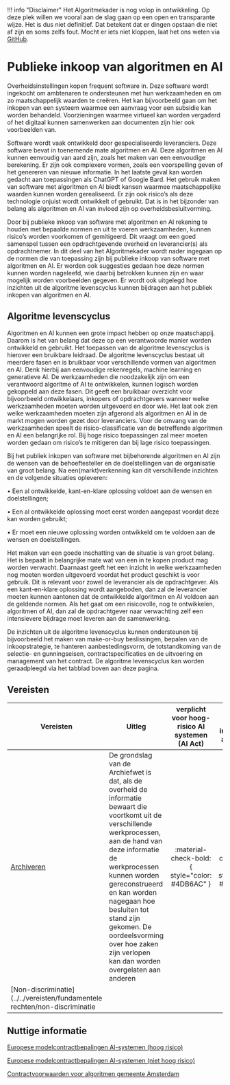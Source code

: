 !!! info "Disclaimer"
Het Algoritmekader is nog volop in ontwikkeling. Op deze plek willen we vooral aan de slag gaan op een open en transparante wijze. Het is dus niet definitief. Dat betekent dat er dingen opstaan die niet af zijn en soms zelfs fout. Mocht er iets niet kloppen, laat het ons weten via [GitHub](https://github.com/MinBZK/Algoritmekader).

# Publieke inkoop van algoritmen en AI
Overheidsinstellingen kopen frequent software in. Deze software wordt ingekocht om ambtenaren te ondersteunen met hun werkzaamheden en om zo maatschappelijk waarden te creëren. Het kan bijvoorbeeld gaan om het inkopen van een systeem waarmee een aanvraag voor een subsidie kan worden behandeld. Voorzieningen waarmee virtueel kan worden vergaderd of het digitaal kunnen samenwerken aan documenten zijn hier ook voorbeelden van.  

Software wordt vaak ontwikkeld door gespecialiseerde leveranciers. Deze software bevat in toenemende mate algoritmen en AI. Deze algoritmen en AI kunnen eenvoudig van aard zijn, zoals het maken van een eenvoudige berekening. Er zijn ook complexere vormen, zoals een voorspelling geven of het genereren van nieuwe informatie. In het laatste geval kan worden gedacht aan toepassingen als ChatGPT of Google Bard. Het gebruik maken van software met algoritmen en AI biedt kansen waarmee maatschappelijke waarden kunnen worden gerealiseerd. Er zijn ook risico’s als deze technologie onjuist wordt ontwikkelt of gebruikt. Dat is in het bijzonder van belang als algoritmen en AI van invloed zijn op overheidsbesluitvorming. 

Door bij publieke inkoop van software met algoritmen en AI rekening te houden met bepaalde normen en uit te voeren werkzaamheden, kunnen risico’s worden voorkomen of gemitigeerd. Dit vraagt om een goed samenspel tussen een opdrachtgevende overheid en leverancier(s) als opdrachtnemer. In dit deel van het Algoritmekader wordt nader ingegaan op de normen die van toepassing zijn bij publieke inkoop van software met algoritmen en AI. Er worden ook suggesties gedaan hoe deze normen kunnen worden nageleefd, wie daarbij betrokken kunnen zijn en waar mogelijk worden voorbeelden gegeven. Er wordt ook uitgelegd hoe inzichten uit de algoritme levenscyclus kunnen bijdragen aan het publiek inkopen van algoritmen en AI.
 
## Algoritme levenscyclus
Algoritmen en AI kunnen een grote impact hebben op onze maatschappij. Daarom is het van belang dat deze op een verantwoorde manier worden ontwikkeld en gebruikt. Het toepassen van de algoritme levenscyclus is hierover een bruikbare leidraad. De algoritme levenscyclus bestaat uit meerdere fasen en is bruikbaar voor verschillende vormen van algoritmen en AI. Denk hierbij aan eenvoudige rekenregels, machine learning en generatieve AI. De werkzaamheden die noodzakelijk zijn om een verantwoord algoritme of AI te ontwikkelen, kunnen logisch worden gekoppeld aan deze fasen. Dit geeft een bruikbaar overzicht voor bijvoorbeeld ontwikkelaars, inkopers of opdrachtgevers wanneer welke werkzaamheden moeten worden uitgevoerd en door wie. Het laat ook zien welke werkzaamheden moeten zijn afgerond als algoritmen en AI in de markt mogen worden gezet door leveranciers. Voor de omvang van de werkzaamheden speelt de risico-classificatie van de betreffende algoritmen en AI een belangrijke rol. Bij hoge risico toepassingen zal meer moeten worden gedaan om risico’s te mitigeren dan bij lage risico toepassingen. 

Bij het publiek inkopen van software met bijbehorende algoritmen en AI zijn de wensen van de behoeftesteller en de doelstellingen van de organisatie van groot belang. Na een(markt)verkenning kan dit verschillende inzichten en de volgende situaties opleveren: 

•	Een al ontwikkelde, kant-en-klare oplossing voldoet aan de wensen en doelstellingen;

•	Een al ontwikkelde oplossing moet eerst worden aangepast voordat deze kan worden gebruikt;

•	Er moet een nieuwe oplossing worden ontwikkeld om te voldoen aan de wensen en doelstellingen. 

Het maken van een goede inschatting van de situatie is van groot belang. Het is bepaalt in belangrijke mate wat van een in te kopen product mag worden verwacht. Daarnaast geeft het een inzicht in welke werkzaamheden nog moeten worden uitgevoerd voordat het product geschikt is voor gebruik. Dit is relevant voor zowel de leverancier als de opdrachtgever. Als een kant-en-klare oplossing wordt aangeboden, dan zal de leverancier moeten kunnen aantonen dat de ontwikkelde algoritmen en AI voldoen aan de geldende normen. Als het gaat om een risicovolle, nog te ontwikkelen, algoritmen of AI, dan zal de opdrachtgever naar verwachting zelf een intensievere bijdrage moet leveren aan de samenwerking.

De inzichten uit de algoritme levenscyclus kunnen ondersteunen bij bijvoorbeeld het maken van make-or-buy beslissingen, bepalen van de inkoopstrategie, te hanteren aanbestedingsvorm, de totstandkoming van de selectie- en gunningseisen, contractspecificaties en de uitvoering en management van het contract. De algoritme levenscyclus kan worden geraadpleegd via het tabblad boven aan deze pagina. 
 
## Vereisten

| **Vereisten**                                                                                                                  | **Uitleg**                  | **verplicht voor hoog-risico AI systemen (AI Act)** |    **verplicht voor impactvolle algoritmes**    | **verplicht voor niet-impactvolle algoritmes**  |
|---------------------------------------------------------------------------------------------------------------------------|-----------------------------|:---------------------------------------------------:|:-----------------------------------------------:|:-----------------------------------------------:|
| [Archiveren](../../vereisten/governance/Archiveren.md) | De grondslag van de Archiefwet is dat, als de overheid de informatie bewaart die voortkomt uit de verschillende werkprocessen, aan de hand van deze informatie de werkprocessen kunnen worden gereconstrueerd en kan worden nagegaan hoe besluiten tot stand zijn gekomen. De oordeelsvorming over hoe zaken zijn verlopen kan dan worden overgelaten aan anderen |:material-check-bold:{ style="color: #4DB6AC" }   | :material-check-bold:{ style="color: #4DB6AC" } | :material-check-bold:{ style="color: #4DB6AC" } |
| [Non-discriminatie](../../vereisten/fundamentele rechten/non-discriminatie | 

## Nuttige informatie ##
[Europese modelcontractbepalingen AI-systemen (hoog risico)](https://public-buyers-community.ec.europa.eu/sites/default/files/2023-10/AI_Procurement_Clauses_template_High_Risk%20NL.pdf)

[Europese modelcontractbepalingen AI-systemen (niet hoog risico)](https://public-buyers-community.ec.europa.eu/sites/default/files/2023-10/AI_Procurement_Clauses_Template_NON_HIGH_RISK_NL.pdf)

[Contractvoorwaarden voor algoritmen gemeente Amsterdam](https://www.amsterdam.nl/innovatie/digitalisering-technologie/algoritmen-ai/contractvoorwaarden-algoritmen/)











